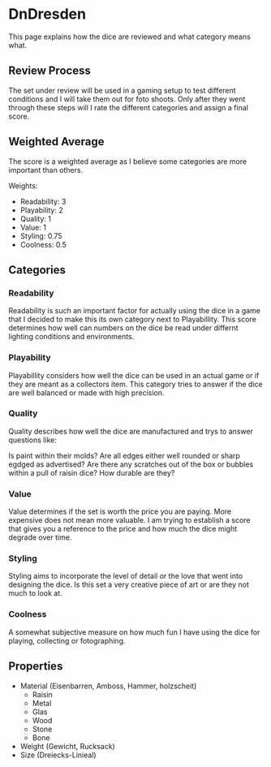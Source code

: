 # DnDresden

This page explains how the dice are reviewed and what category means what.

## Review Process

The set under review will be used in a gaming setup to test different conditions and I will take them out for foto shoots. Only after they went through these steps will I rate the different categories and assign a final score.

## Weighted Average

The score is a weighted average as I believe some categories are more important than others.

Weights:

- Readability: 3
- Playability: 2
- Quality: 1
- Value: 1
- Styling: 0.75
- Coolness: 0.5

## Categories

### Readability

Readability is such an important factor for actually using the dice in a game that I decided to make this its own category next to Playabillity.
This score determines how well can numbers on the dice be read under differnt lighting conditions and environments.

### Playability

Playabillity considers how well the dice can be used in an actual game or if they are meant as a collectors item. This category tries to answer if the dice are well balanced or made with high precision.

### Quality

Quality describes how well the dice are manufactured and trys to answer questions like:

Is paint within their molds?
Are all edges either well rounded or sharp egdged as advertised?
Are there any scratches out of the box or bubbles within a pull of raisin dice?
How durable are they?

### Value

Value determines if the set is worth the price you are paying. More expensive does not mean more valuable. I am trying to establish a score that gives you a reference to the price and how much the dice might degrade over time.

### Styling

Styling aims to incorporate the level of detail or the love that went into designing the dice. Is this set a very creative piece of art or are they not much to look at.

### Coolness

A somewhat subjective measure on how much fun I have using the dice for playing, collecting or fotographing.

## Properties

- Material (Eisenbarren, Amboss, Hammer, holzscheit)
  - Raisin
  - Metal
  - Glas
  - Wood
  - Stone
  - Bone
- Weight (Gewicht, Rucksack)
- Size (Dreiecks-Linieal)
